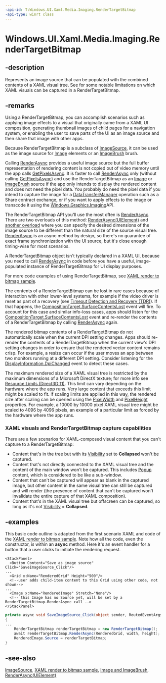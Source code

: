 ```yaml
---
-api-id: T:Windows.UI.Xaml.Media.Imaging.RenderTargetBitmap
-api-type: winrt class
---
```


<!-- Class syntax.
public class RenderTargetBitmap : Windows.UI.Xaml.Media.ImageSource, Windows.UI.Xaml.Media.Imaging.IRenderTargetBitmap
-->

# Windows.UI.Xaml.Media.Imaging.RenderTargetBitmap

## -description
Represents an image source that can be populated with the combined contents of a XAML visual tree. See  for some notable limitations on which XAML visuals can be captured in a RenderTargetBitmap.


## -remarks
Using a RenderTargetBitmap, you can accomplish scenarios such as applying image effects to a visual that originally came from a XAML UI composition, generating thumbnail images of child pages for a navigation system, or enabling the user to save parts of the UI as an image source and then share that image with other apps.

Because RenderTargetBitmap is a subclass of [ImageSource](../windows.ui.xaml.media/imagesource.md), it can be used as the image source for [Image](../windows.ui.xaml.controls/image.md) elements or an [ImageBrush](../windows.ui.xaml.media/imagebrush.md) brush.

Calling [RenderAsync](rendertargetbitmap_renderasync_1804035726.md) provides a useful image source but the full buffer representation of rendering content is not copied out of video memory until the app calls [GetPixelsAsync](rendertargetbitmap_getpixelsasync_1480284075.md). It is faster to call [RenderAsync](rendertargetbitmap_renderasync_1804035726.md) only (without calling [GetPixelsAsync](rendertargetbitmap_getpixelsasync_1480284075.md)) and use the RenderTargetBitmap as an [Image](../windows.ui.xaml.controls/image.md) or [ImageBrush](../windows.ui.xaml.media/imagebrush.md) source if the app only intends to display the rendered content and does not need the pixel data. You probably do need the pixel data if you intend to capture the image for a [DataTransferManager](../windows.applicationmodel.datatransfer/datatransfermanager.md) operation such as a Share contract exchange, or if you want to apply effects to the image or transcode it using the [Windows.Graphics.Imaging](../windows.graphics.imaging/windows_graphics_imaging.md)API.

The RenderTargetBitmap  API you'll use the most often is [RenderAsync](rendertargetbitmap_renderasync_1804035726.md). There are two overloads of this method: [RenderAsync(UIElement)](rendertargetbitmap_renderasync_1804035726.md) and [another overload](rendertargetbitmap_renderasync_806843678.md) where you can specify the desired dimensions of the image source to be different than the natural size of the source visual tree. [RenderAsync](rendertargetbitmap_renderasync_1804035726.md) is an async method by design, so there's no guarantee of exact frame synchronization with the UI source, but it's close enough timing-wise for most scenarios.

<!--If you want your image to be larger or smaller than the XAML source, you should use this second overload to do your sizing rather than applying a <xref targtype="class_winrt" rid="w_ui_xaml_med.scaletransform"  xmlns:xsi="http://www.w3.org/2001/XMLSchema-instance">ScaleTransform</xref> or altering the <xref targtype="class_winrt" rid="w_ui_xaml_ctrl.image">Image</xref> or <xref targtype="class_winrt" rid="w_ui_xaml_med_img.bitmapimage">BitmapImage</xref> width/height versus the natural size. The <xref targtype="method_winrt" rid="w_ui_xaml_med_img.rendertargetbitmap_renderasync_806843678">RenderAsync</xref> call has access to lower-level info about the visual content that will generate a better-quality snapshot at your desired sizing than could be achieved by other sizing techniques.-->

A RenderTargetBitmap object isn't typically declared in a XAML UI, because you need to call [RenderAsync](rendertargetbitmap_renderasync_1804035726.md) in code before you have a useful, image-populated instance of RenderTargetBitmap for UI display purposes.

For more code examples of using RenderTargetBitmap, see [XAML render to bitmap sample](https://github.com/microsoftarchive/msdn-code-gallery-microsoft/tree/master/Official%20Windows%20Platform%20Sample/XAML%20render%20to%20bitmap%20sample).

The contents of a RenderTargetBitmap can be lost in rare cases because of interaction with other lower-level systems, for example if the video driver is reset as part of a recovery (see [Timeout Detection and Recovery (TDR)](XREF:TODO:display.timeout_detection_and_recovery)). If that happens, the [CompositionTarget.SurfaceContentsLost](../windows.ui.xaml.media/compositiontarget_surfacecontentslost.md) event will fire. To account for this case and similar info-loss cases, apps should listen for the [CompositionTarget.SurfaceContentsLost](../windows.ui.xaml.media/compositiontarget_surfacecontentslost.md) event and re-render the contents of a RenderTargetBitmap by calling [RenderAsync](rendertargetbitmap_renderasync_1804035726.md) again.

The rendered bitmap contents of a RenderTargetBitmap do not automatically scale when the current DPI setting changes. Apps should re-render the contents of a RenderTargetBitmap when the current view's DPI setting changes in order to ensure that the rendered vector content remains crisp. For example, a resize can occur if the user moves an app between two monitors running at a different DPI setting. Consider listening for the [DisplayInformation.DpiChanged](../windows.graphics.display/displayinformation_dpichanged.md) event to detect these cases.

The maximum rendered size of a XAML visual tree is restricted by the maximum dimensions of a Microsoft DirectX texture; for more info see [Resource Limits (Direct3D 11)](/windows/desktop/direct3d11/overviews-direct3d-11-resources-limits). This limit can vary depending on the hardware where the app runs. Very large content that exceeds this limit might be scaled to fit. If scaling limits are applied in this way, the rendered size after scaling can be queried using the [PixelWidth](rendertargetbitmap_pixelwidth.md) and [PixelHeight](rendertargetbitmap_pixelheight.md) properties. For example, a 10000 by 10000 pixel XAML visual tree might be scaled to 4096 by 4096 pixels, an example of a particular limit as forced by the hardware where the app runs.

### XAML visuals and **RenderTargetBitmap** capture capabilities

There are a few scenarios for XAML-composed visual content that you can't capture to a RenderTargetBitmap:
+ Content that's in the tree but with its [Visibility](../windows.ui.xaml/uielement_visibility.md) set to **Collapsed** won't be captured.
+ Content that's not directly connected to the XAML visual tree and the content of the main window won't be captured. This includes [Popup](../windows.ui.xaml.controls.primitives/popup.md) content, which is considered to be like a sub-window.
+ Content that can't be captured will appear as blank in the captured image, but other content in the same visual tree can still be captured and will render (the presence of content that can't be captured won't invalidate the entire capture of that XAML composition).
+ Content that's in the XAML visual tree but offscreen can be captured, so long as it's not [Visibility](../windows.ui.xaml/uielement_visibility.md) = **Collapsed**.

## -examples
This basic code outline is adapted from the first scenario XAML and code of the [XAML render to bitmap sample](https://github.com/microsoftarchive/msdn-code-gallery-microsoft/tree/master/Official%20Windows%20Platform%20Sample/XAML%20render%20to%20bitmap%20sample). Note how all the code, even the constructor, is within an **async** method. Here it's an event handler for a button that a user clicks to initiate the rendering request.

```xaml
<StackPanel> 
  <Button Content="Save as image source" Click="SaveImageSource_Click"/> 
...
  <Grid x:Name="RenderedGrid" Height="500"/>
  <!--user adds child-item content to this Grid using other code, not shown-->
...
  <Image x:Name="RenderedImage" Stretch="None"/>
  <!-- this Image has no Source yet, will be set by a RenderTargetBitmap.RenderAsync call --> 
</StackPanel> 

```

```csharp
private async void SaveImageSource_Click(object sender, RoutedEventArgs e) 
{                        
...
    RenderTargetBitmap renderTargetBitmap = new RenderTargetBitmap(); 
    await renderTargetBitmap.RenderAsync(RenderedGrid, width, height); 
    RenderedImage.Source = renderTargetBitmap; 
}
```



## -see-also
[ImageSource](../windows.ui.xaml.media/imagesource.md), [XAML render to bitmap sample](https://github.com/microsoftarchive/msdn-code-gallery-microsoft/tree/master/Official%20Windows%20Platform%20Sample/XAML%20render%20to%20bitmap%20sample), [Image and ImageBrush](/windows/uwp/controls-and-patterns/images-imagebrushes), [RenderAsync(UIElement)](rendertargetbitmap_renderasync_1804035726.md)
